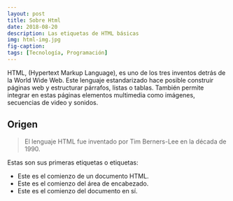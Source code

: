 ```yaml
---
layout: post
title: Sobre Html
date: 2018-08-20
description: Las etiquetas de HTML básicas
img: html-img.jpg 
fig-caption: 
tags: [Tecnología, Programación]
---
```


HTML, (Hypertext Markup Language), es uno de los tres inventos detrás de la World Wide Web. Este lenguaje estandarizado hace posible construir páginas web y estructurar párrafos, listas o tablas. También permite integrar en estas páginas elementos multimedia como imágenes, secuencias de video y sonidos.

 ## Origen
 > El lenguaje HTML fue inventado por Tim Berners-Lee en la década de 1990.

Estas son sus primeras etiquetas o etiquetas:

* <HTML> 	Este es el comienzo de un documento HTML.
* <HEAD> 	Este es el comienzo del área de encabezado.
* <BODY> 	Este es el comienzo del documento en sí.
